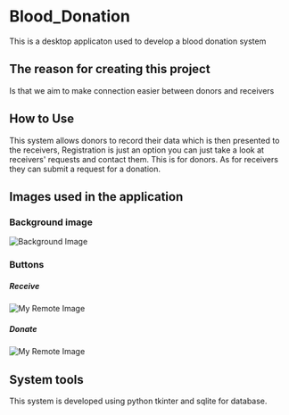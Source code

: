 # Blood_Donation
This is a desktop applicaton used to develop a blood donation system 

## The reason for creating this project 
Is that we aim to make connection easier between donors and receivers

## How to Use
This system allows donors to record their data which is then presented to the receivers, 
Registration is just an option you can just take a look at receivers' requests and contact them. 
This is for donors. As for  receivers they can submit a request for a donation.

## Images used in the application
 ### Background image
![Background Image](https://www.dropbox.com/s/a8t56n41wcw74q4/blood.jpg?dl=0)
 
 ### Buttons
   ##### Receive
![My Remote Image](https://www.dropbox.com/s/w0hvnizjj93vq6j/Button_6.jpg?dl=0)
   ##### Donate
![My Remote Image](https://www.dropbox.com/s/eou27m3qm9oy96p/Button_7.jpg?dl=0)
## System tools
This system is developed using python tkinter and sqlite for database.


